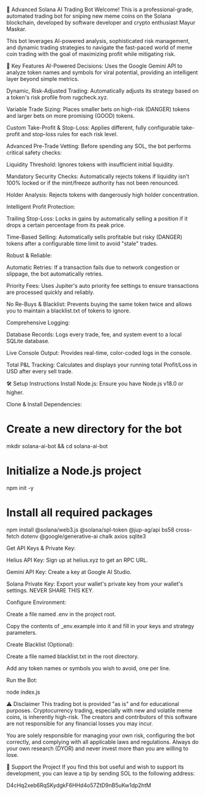 🤖 Advanced Solana AI Trading Bot
Welcome! This is a professional-grade, automated trading bot for sniping new meme coins on the Solana blockchain, developed by software developer and crypto enthusiast Mayur Maskar.

This bot leverages AI-powered analysis, sophisticated risk management, and dynamic trading strategies to navigate the fast-paced world of meme coin trading with the goal of maximizing profit while mitigating risk.

🚀 Key Features
AI-Powered Decisions: Uses the Google Gemini API to analyze token names and symbols for viral potential, providing an intelligent layer beyond simple metrics.

Dynamic, Risk-Adjusted Trading: Automatically adjusts its strategy based on a token's risk profile from rugcheck.xyz.

Variable Trade Sizing: Places smaller bets on high-risk (DANGER) tokens and larger bets on more promising (GOOD) tokens.

Custom Take-Profit & Stop-Loss: Applies different, fully configurable take-profit and stop-loss rules for each risk level.

Advanced Pre-Trade Vetting: Before spending any SOL, the bot performs critical safety checks:

Liquidity Threshold: Ignores tokens with insufficient initial liquidity.

Mandatory Security Checks: Automatically rejects tokens if liquidity isn't 100% locked or if the mint/freeze authority has not been renounced.

Holder Analysis: Rejects tokens with dangerously high holder concentration.

Intelligent Profit Protection:

Trailing Stop-Loss: Locks in gains by automatically selling a position if it drops a certain percentage from its peak price.

Time-Based Selling: Automatically sells profitable but risky (DANGER) tokens after a configurable time limit to avoid "stale" trades.

Robust & Reliable:

Automatic Retries: If a transaction fails due to network congestion or slippage, the bot automatically retries.

Priority Fees: Uses Jupiter's auto priority fee settings to ensure transactions are processed quickly and reliably.

No Re-Buys & Blacklist: Prevents buying the same token twice and allows you to maintain a blacklist.txt of tokens to ignore.

Comprehensive Logging:

Database Records: Logs every trade, fee, and system event to a local SQLite database.

Live Console Output: Provides real-time, color-coded logs in the console.

Total P&L Tracking: Calculates and displays your running total Profit/Loss in USD after every sell trade.

🛠️ Setup Instructions
Install Node.js: Ensure you have Node.js v18.0 or higher.

Clone & Install Dependencies:

# Create a new directory for the bot
mkdir solana-ai-bot && cd solana-ai-bot

# Initialize a Node.js project
npm init -y

# Install all required packages
npm install @solana/web3.js @solana/spl-token @jup-ag/api bs58 cross-fetch dotenv @google/generative-ai chalk axios sqlite3

Get API Keys & Private Key:

Helius API Key: Sign up at helius.xyz to get an RPC URL.

Gemini API Key: Create a key at Google AI Studio.

Solana Private Key: Export your wallet's private key from your wallet's settings. NEVER SHARE THIS KEY.

Configure Environment:

Create a file named .env in the project root.

Copy the contents of _env.example into it and fill in your keys and strategy parameters.

Create Blacklist (Optional):

Create a file named blacklist.txt in the root directory.

Add any token names or symbols you wish to avoid, one per line.

Run the Bot:

node index.js

⚠️ Disclaimer
This trading bot is provided "as is" and for educational purposes. Cryptocurrency trading, especially with new and volatile meme coins, is inherently high-risk. The creators and contributors of this software are not responsible for any financial losses you may incur.

You are solely responsible for managing your own risk, configuring the bot correctly, and complying with all applicable laws and regulations. Always do your own research (DYOR) and never invest more than you are willing to lose.

💖 Support the Project
If you find this bot useful and wish to support its development, you can leave a tip by sending SOL to the following address:

D4cHq2xeb6RqSKydgkF6HHd4o57ZtD9nB5uKw1dp2htM
